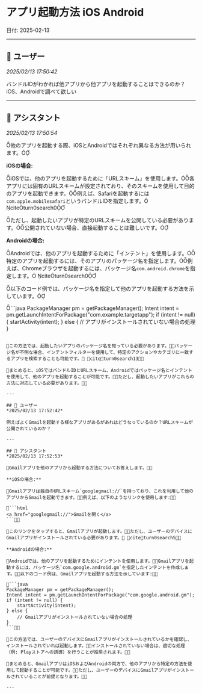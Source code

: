# アプリ起動方法 iOS Android

日付: 2025-02-13

---

## 👤 ユーザー
*2025/02/13 17:50:42*

バンドルIDがわかれば他アプリから他アプリを起動することはできるのか？iOS、Androidで調べて欲しい

---

## 🤖 アシスタント
*2025/02/13 17:50:54*

他のアプリを起動する際、iOSとAndroidではそれぞれ異なる方法が用いられます。

**iOSの場合:**

iOSでは、他のアプリを起動するために「URLスキーム」を使用します。各アプリには固有のURLスキームが設定されており、そのスキームを使用して目的のアプリを起動できます。例えば、Safariを起動するには`com.apple.mobilesafari`というバンドルIDを指定します。 citeturn0search0

ただし、起動したいアプリが特定のURLスキームを公開している必要があります。公開されていない場合、直接起動することは難しいです。

**Androidの場合:**

Androidでは、他のアプリを起動するために「インテント」を使用します。特定のアプリを起動するには、そのアプリのパッケージ名を指定します。例えば、Chromeブラウザを起動するには、パッケージ名`com.android.chrome`を指定します。 citeturn0search0

以下のコード例では、パッケージ名を指定して他のアプリを起動する方法を示しています。

```java
PackageManager pm = getPackageManager();
Intent intent = pm.getLaunchIntentForPackage("com.example.targetapp");
if (intent != null) {
    startActivity(intent);
} else {
    // アプリがインストールされていない場合の処理
}
```

この方法では、起動したいアプリのパッケージ名を知っている必要があります。パッケージ名が不明な場合、インテントフィルターを使用して、特定のアクションやカテゴリに一致するアプリを検索することも可能です。 citeturn0search13

まとめると、iOSではバンドルIDとURLスキーム、Androidではパッケージ名とインテントを使用して、他のアプリを起動することが可能です。ただし、起動したいアプリがこれらの方法に対応している必要があります。

---

## 👤 ユーザー
*2025/02/13 17:52:42*

例えばよくGmailを起動する様なアプリがあるがあれはどうなっているのか？URLスキームが公開されているのか？

---

## 🤖 アシスタント
*2025/02/13 17:52:53*

Gmailアプリを他のアプリから起動する方法についてお答えします。

**iOSの場合:**

Gmailアプリは独自のURLスキーム`googlegmail://`を持っており、これを利用して他のアプリからGmailを起動できます。例えば、以下のようなリンクを使用します:

```html
<a href="googlegmail://">Gmailを開く</a>
```

このリンクをタップすると、Gmailアプリが起動します。ただし、ユーザーのデバイスにGmailアプリがインストールされている必要があります。 citeturn0search5

**Androidの場合:**

Androidでは、他のアプリを起動するためにインテントを使用します。Gmailアプリを起動するには、パッケージ名`com.google.android.gm`を指定したインテントを作成します。以下のコード例は、Gmailアプリを起動する方法を示しています:

```java
PackageManager pm = getPackageManager();
Intent intent = pm.getLaunchIntentForPackage("com.google.android.gm");
if (intent != null) {
    startActivity(intent);
} else {
    // Gmailアプリがインストールされていない場合の処理
}
```

この方法では、ユーザーのデバイスにGmailアプリがインストールされているかを確認し、インストールされていれば起動します。インストールされていない場合は、適切な処理（例: Playストアへの誘導）を行うことが推奨されます。

まとめると、GmailアプリはiOSおよびAndroidの両方で、他のアプリから特定の方法を使用して起動することが可能です。ただし、ユーザーのデバイスにGmailアプリがインストールされていることが前提となります。

---

